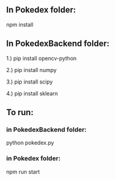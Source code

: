 ## In Pokedex folder:
npm install

## In PokedexBackend folder:
1.) pip install opencv-python

2.) pip install numpy

3.) pip install scipy

4.) pip install sklearn

## To run:
### in PokedexBackend folder:
 python pokedex.py
### in Pokedex folder:
npm run start
